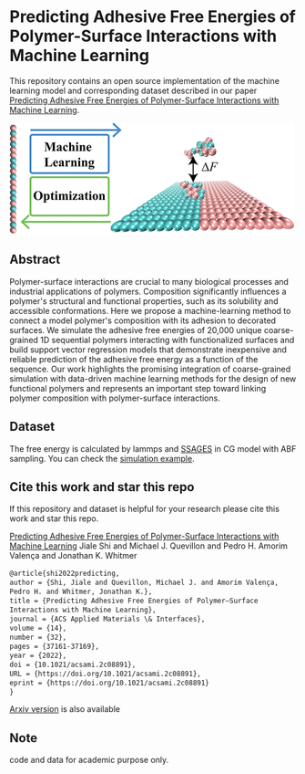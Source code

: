 # Predicting Adhesive Free Energies of Polymer-Surface Interactions with Machine Learning

This repository contains an open source implementation of the machine learning model and corresponding dataset described in our paper [Predicting Adhesive Free Energies of Polymer-Surface Interactions with Machine Learning](https://pubs.acs.org/doi/10.1021/acsami.2c08891).

![TOC](./ML_PSI_TOC.gif)

## Abstract

Polymer-surface interactions are crucial to many biological processes and industrial applications of polymers. Composition significantly influences a polymer's structural and functional properties, such as its solubility and accessible conformations. Here we propose a machine-learning method to connect a model polymer's composition with its adhesion to decorated surfaces. We simulate the adhesive free energies of 20,000 unique coarse-grained 1D sequential polymers interacting with functionalized surfaces and build support vector regression models that demonstrate inexpensive and reliable prediction of the adhesive free energy as a function of the sequence. Our work highlights the promising integration of coarse-grained simulation with data-driven machine learning methods for the design of new functional polymers and represents an important step toward linking polymer composition with polymer-surface interactions.

## Dataset

The free energy is calculated by lammps and [SSAGES](https://ssagesproject.github.io/docs/) in CG model with ABF sampling. You can check the [simulation example](./PS1/example). 

## Cite this work and star this repo

If this repository and dataset is helpful for your research please cite this work and star this repo.

[Predicting Adhesive Free Energies of Polymer-Surface Interactions with Machine Learning](https://pubs.acs.org/doi/10.1021/acsami.2c08891)
Jiale Shi and Michael J. Quevillon and Pedro H. Amorim Valença and Jonathan K. Whitmer
```
@article{shi2022predicting,
author = {Shi, Jiale and Quevillon, Michael J. and Amorim Valença, Pedro H. and Whitmer, Jonathan K.},
title = {Predicting Adhesive Free Energies of Polymer–Surface Interactions with Machine Learning},
journal = {ACS Applied Materials \& Interfaces},
volume = {14},
number = {32},
pages = {37161-37169},
year = {2022},
doi = {10.1021/acsami.2c08891},
URL = {https://doi.org/10.1021/acsami.2c08891},
eprint = {https://doi.org/10.1021/acsami.2c08891}
}
```
[Arxiv version](https://arxiv.org/abs/2110.03041) is also available

## Note
code and data for academic purpose only.
